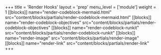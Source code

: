 +++
title = 'Render Hooks'
layout = 'prep'
menu_level = ['module']
weight = 1
[[blocks]]
name="render-codeblock-mermaid.html"
src="content/blocks/partials/render-codeblock-mermaid.html"
[[blocks]]
name="render-codeblock-objectives"
src="content/blocks/partials/render-codeblock-objectives"
[[blocks]]
name="render-codeblock-runkit"
src="content/blocks/partials/render-codeblock-runkit"
[[blocks]]
name="render-image"
src="content/blocks/partials/render-image"
[[blocks]]
name="render-link"
src="content/blocks/partials/render-link"
+++
